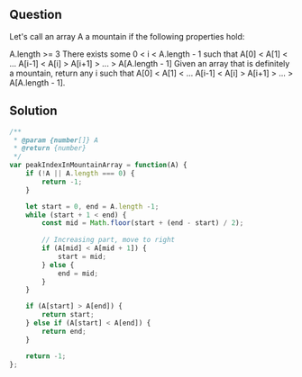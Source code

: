 ## Question
Let's call an array A a mountain if the following properties hold:

A.length >= 3
There exists some 0 < i < A.length - 1 such that A[0] < A[1] < ... A[i-1] < A[i] > A[i+1] > ... > A[A.length - 1]
Given an array that is definitely a mountain, return any i such that A[0] < A[1] < ... A[i-1] < A[i] > A[i+1] > ... > A[A.length - 1].

## Solution
```javascript
/**
 * @param {number[]} A
 * @return {number}
 */
var peakIndexInMountainArray = function(A) {
    if (!A || A.length === 0) {
        return -1;
    }

    let start = 0, end = A.length -1;
    while (start + 1 < end) {
        const mid = Math.floor(start + (end - start) / 2);
        
        // Increasing part, move to right
        if (A[mid] < A[mid + 1]) {
            start = mid;
        } else {
            end = mid;
        }
    }

    if (A[start] > A[end]) {
        return start;
    } else if (A[start] < A[end]) {
        return end;
    }

    return -1;
};
```